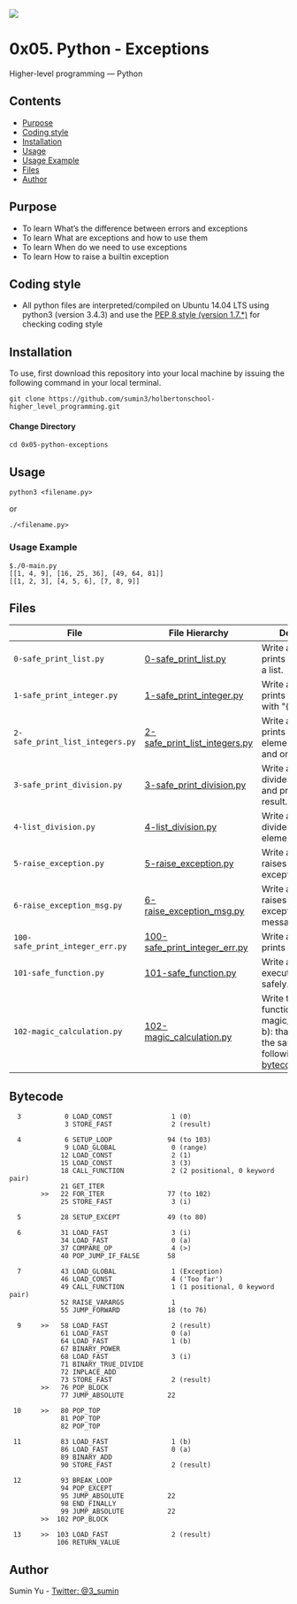 <img src="https://www.holbertonschool.com/holberton-logo-twitter-card.png">

# 0x05. Python - Exceptions
Higher-level programming ― Python

## Contents
* [Purpose](https://github.com/sumin3/holbertonschool-higher_level_programming/tree/master/0x05-python-exceptions#Purpose)
* [Coding style](https://github.com/sumin3/holbertonschool-higher_level_programming/tree/master/0x05-python-exceptions#Coding-style)
* [Installation](https://github.com/sumin3/holbertonschool-higher_level_programming/tree/master/0x05-python-exceptions#installation)
* [Usage](https://github.com/sumin3/holbertonschool-higher_level_programming/tree/master/0x05-python-exceptions#usage)
* [Usage Example](https://github.com/sumin3/holbertonschool-higher_level_programming/tree/master/0x05-python-exceptions#Usage-Example)
* [Files](https://github.com/sumin3/holbertonschool-higher_level_programming/tree/master/0x05-python-exceptions#Files)
* [Author](https://github.com/sumin3/holbertonschool-higher_level_programming/tree/master/0x05-python-exceptions#author)

## Purpose
- To learn What’s the difference between errors and exceptions
- To learn What are exceptions and how to use them
- To learn When do we need to use exceptions
- To learn How to raise a builtin exception

## Coding style
- All python files are interpreted/compiled on Ubuntu 14.04 LTS using python3 (version 3.4.3) and use the [PEP 8 style (version 1.7.*)](https://github.com/PyC\QA/pycodestyle) for checking coding style

## Installation
To use, first download  this repository into your local machine by issuing the following command in your local terminal. 
```
git clone https://github.com/sumin3/holbertonschool-higher_level_programming.git
```

#### Change Directory
```
cd 0x05-python-exceptions
```

## Usage
```
python3 <filename.py>
```
or
```
./<filename.py>
```


### Usage Example
```
$./0-main.py
[[1, 4, 9], [16, 25, 36], [49, 64, 81]]
[[1, 2, 3], [4, 5, 6], [7, 8, 9]]
```

## Files
|File| File Hierarchy  | Description
|---|----|-----
| `0-safe_print_list.py` | [0-safe_print_list.py](0-safe_print_list.py) | Write a function that prints x elements of a list.
| `1-safe_print_integer.py` | [1-safe_print_integer.py](1-safe_print_integer.py) | Write a function that prints an integer with "{:d}".format().
| `2-safe_print_list_integers.py` | [2-safe_print_list_integers.py](2-safe_print_list_integers.py) | Write a function that prints the first x elements of a list and only integers.
| `3-safe_print_division.py` | [3-safe_print_division.py](3-safe_print_division.py) |  Write a function that divides 2 integers and prints the result.
| `4-list_division.py` | [4-list_division.py](4-list_division.py) | Write a function that divides element by element 2 lists.
| `5-raise_exception.py` | [5-raise_exception.py](5-raise_exception.py) |Write a function that raises a type exception.
| `6-raise_exception_msg.py`| [6-raise_exception_msg.py](6-raise_exception_msg.py) | Write a function that raises a name exception with a message.
| `100-safe_print_integer_err.py`| [100-safe_print_integer_err.py](100-safe_print_integer_err.py) | Write a function that prints an integer.
| `101-safe_function.py` | [101-safe_function.py](101-safe_function.py) | Write a function that executes a function safely.
| `102-magic_calculation.py` | [102-magic_calculation.py](102-magic_calculation.py) |Write the Python function def magic_calculation(a, b): that does exactly the same as the following Python [bytecode ](https://github.com/sumin3/holbertonschool-higher_level_programming/tree/master/0x05-python-exceptions#Bytecode )

## Bytecode 
```
  3           0 LOAD_CONST               1 (0)
              3 STORE_FAST               2 (result)

  4           6 SETUP_LOOP              94 (to 103)
              9 LOAD_GLOBAL              0 (range)
             12 LOAD_CONST               2 (1)
             15 LOAD_CONST               3 (3)
             18 CALL_FUNCTION            2 (2 positional, 0 keyword pair)
             21 GET_ITER
        >>   22 FOR_ITER                77 (to 102)
             25 STORE_FAST               3 (i)

  5          28 SETUP_EXCEPT            49 (to 80)

  6          31 LOAD_FAST                3 (i)
             34 LOAD_FAST                0 (a)
             37 COMPARE_OP               4 (>)
             40 POP_JUMP_IF_FALSE       58

  7          43 LOAD_GLOBAL              1 (Exception)
             46 LOAD_CONST               4 ('Too far')
             49 CALL_FUNCTION            1 (1 positional, 0 keyword pair)
             52 RAISE_VARARGS            1
             55 JUMP_FORWARD            18 (to 76)

  9     >>   58 LOAD_FAST                2 (result)
             61 LOAD_FAST                0 (a)
             64 LOAD_FAST                1 (b)
             67 BINARY_POWER
             68 LOAD_FAST                3 (i)
             71 BINARY_TRUE_DIVIDE
             72 INPLACE_ADD
             73 STORE_FAST               2 (result)
        >>   76 POP_BLOCK
             77 JUMP_ABSOLUTE           22

 10     >>   80 POP_TOP
             81 POP_TOP
             82 POP_TOP

 11          83 LOAD_FAST                1 (b)
             86 LOAD_FAST                0 (a)
             89 BINARY_ADD
             90 STORE_FAST               2 (result)

 12          93 BREAK_LOOP
             94 POP_EXCEPT
             95 JUMP_ABSOLUTE           22
             98 END_FINALLY
             99 JUMP_ABSOLUTE           22
        >>  102 POP_BLOCK

 13     >>  103 LOAD_FAST                2 (result)
            106 RETURN_VALUE
```
## Author
Sumin Yu - [Twitter: @3_sumin](https://twitter.com/3_sumin)
